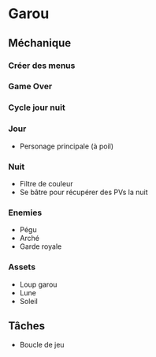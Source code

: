 # Garou

## Méchanique

### Créer des menus

### Game Over

### Cycle jour nuit

### Jour
- Personage principale (à poil)

### Nuit
- Filtre de couleur
- Se bâtre pour récupérer des PVs la nuit

### Enemies
- Pégu
- Arché
- Garde royale

### Assets
- Loup garou
- Lune
- Soleil

## Tâches
- Boucle de jeu

